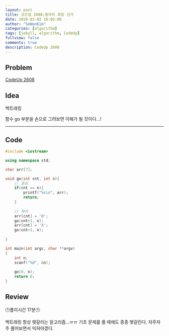 ```yaml
---
layout: post
title: 코드업 2608:동아리 회장 선거
date: 2020-03-02 16:05:00
author: "SeWonKim"
categories: [algorithm]
tags: [jekyll, algorithm, CodeUp]
fullview: false
comments: true
description: CodeUp 2608
---
```


## Problem

[CodeUp 2608](https://codeup.kr/problem.php?id=2608)

## Idea

백트래킹

함수 go 부분을 손으로 그려보면 이해가 될 것이다...!

---


## Code 
```cpp
#include <iostream>

using namespace std;

char arr[7];

void go(int cnt, int n){
	// 종료
	if(cnt == n){
		printf("%s\n", arr);
		return;
	}
	
	// 재귀
	arr[cnt] = 'O';
	go(cnt+1, n);
	arr[cnt] = 'X';
	go(cnt+1, n);		
	 
}

int main(int argc, char **argv)
{
	int n;
	scanf("%d", &n);
	
	go(0, n);
    return 0;
}
```

## Review

🕒풀이시간 17분🕒 

백트래킹 항상 헷갈리는 알고리즘...ㅠㅠ 기초 문제를 풀 때에도 종종 헷갈린다. 자주자주 풀어보면서 익혀야겠다.